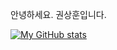 안녕하세요.
권상훈입니다.

[![My GitHub stats](https://github-readme-stats.vercel.app/api?username=sunsetdust)](https://github.com/sunsetdust/github-readme-stats)
